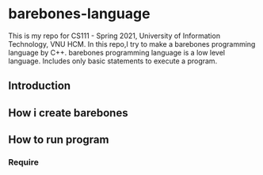 # barebones-language
This is my repo for CS111 - Spring 2021, University of Information Technology, VNU HCM. In this repo,I try to make a barebones programming language by C++.
barebones programming language is a low level language. Includes only basic statements to execute a program.

## Introduction 

## How i create barebones 

## How to run program

### Require
